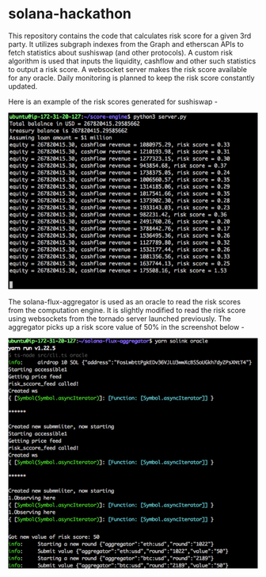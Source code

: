 # solana-hackathon

This repository contains the code that calculates risk score for a given 3rd party. It utilizes subgraph indexes from the Graph and etherscan APIs to fetch statistics about sushiswap (and other protocols). A custom risk algorithm is used that inputs the liquidity, cashflow and other such statistics to output a risk score. A websocket server makes the risk score available for any oracle. Daily monitoring is planned to keep the risk score constantly updated.

Here is an example of the risk scores generated for sushiswap -

![scores](images/scores.png)


The solana-flux-aggregator is used as an oracle to read the risk scores from the computation engine. It is slightly modified to read the risk score using websockets from the tornado server launched previously. The aggregator picks up a risk score value of 50% in the screenshot below -

![solink oracle observe](images/solink.png)
